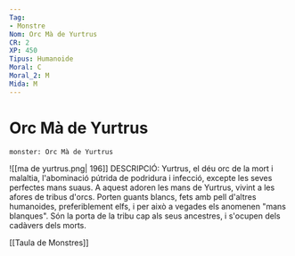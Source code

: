 ```yaml
---
Tag:
- Monstre
Nom: Orc Mà de Yurtrus
CR: 2
XP: 450
Tipus: Humanoide
Moral: C
Moral_2: M
Mida: M
---
```

# Orc Mà de Yurtrus

```statblock
monster: Orc Mà de Yurtrus
```

![[ma de yurtrus.png| 196]]
DESCRIPCIÓ: 
Yurtrus, el déu orc de la mort i malaltia, l'abominació pútrida de podridura i infecció, excepte les seves perfectes mans suaus. A aquest adoren les mans de Yurtrus, vivint a les afores de tribus d'orcs. Porten guants blancs, fets amb pell d'altres humanoides, preferiblement elfs, i per això a vegades els anomenen "mans blanques". Són la porta de la tribu cap als seus ancestres, i s'ocupen dels cadàvers dels morts.

[[Taula de Monstres]]